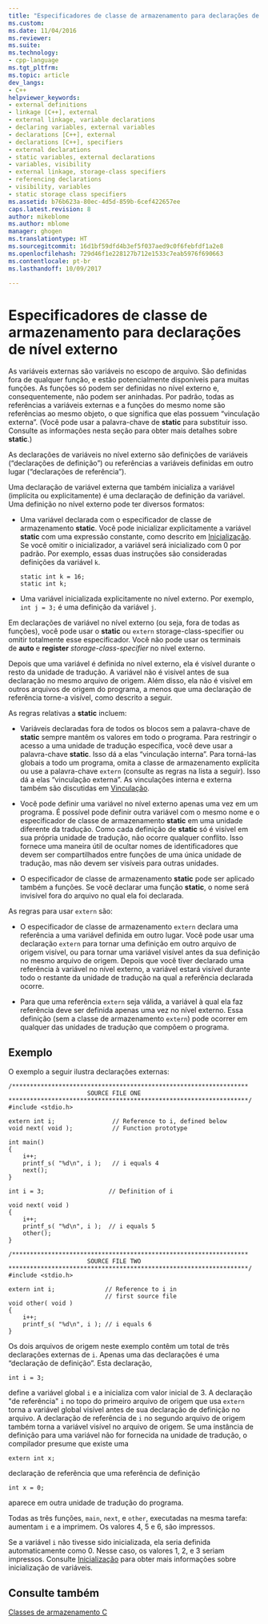 ```yaml
---
title: "Especificadores de classe de armazenamento para declarações de nível externo | Microsoft Docs"
ms.custom: 
ms.date: 11/04/2016
ms.reviewer: 
ms.suite: 
ms.technology:
- cpp-language
ms.tgt_pltfrm: 
ms.topic: article
dev_langs:
- C++
helpviewer_keywords:
- external definitions
- linkage [C++], external
- external linkage, variable declarations
- declaring variables, external variables
- declarations [C++], external
- declarations [C++], specifiers
- external declarations
- static variables, external declarations
- variables, visibility
- external linkage, storage-class specifiers
- referencing declarations
- visibility, variables
- static storage class specifiers
ms.assetid: b76b623a-80ec-4d5d-859b-6cef422657ee
caps.latest.revision: 8
author: mikeblome
ms.author: mblome
manager: ghogen
ms.translationtype: HT
ms.sourcegitcommit: 16d1bf59dfd4b3ef5f037aed9c0f6febfdf1a2e8
ms.openlocfilehash: 729d46f1e228127b712e1533c7eab5976f690663
ms.contentlocale: pt-br
ms.lasthandoff: 10/09/2017

---
```

# <a name="storage-class-specifiers-for-external-level-declarations"></a>Especificadores de classe de armazenamento para declarações de nível externo
As variáveis externas são variáveis no escopo de arquivo. São definidas fora de qualquer função, e estão potencialmente disponíveis para muitas funções. As funções só podem ser definidas no nível externo e, consequentemente, não podem ser aninhadas. Por padrão, todas as referências a variáveis externas e a funções do mesmo nome são referências ao mesmo objeto, o que significa que elas possuem “vinculação externa”. (Você pode usar a palavra-chave de **static** para substituir isso. Consulte as informações nesta seção para obter mais detalhes sobre **static**.)  
  
 As declarações de variáveis no nível externo são definições de variáveis (“declarações de definição”) ou referências a variáveis definidas em outro lugar (“declarações de referência”).  
  
 Uma declaração de variável externa que também inicializa a variável (implícita ou explicitamente) é uma declaração de definição da variável. Uma definição no nível externo pode ter diversos formatos:  
  
-   Uma variável declarada com o especificador de classe de armazenamento **static**. Você pode inicializar explicitamente a variável **static** com uma expressão constante, como descrito em [Inicialização](../c-language/initialization.md). Se você omitir o inicializador, a variável será inicializado com 0 por padrão. Por exemplo, essas duas instruções são consideradas definições da variável `k`.  
  
    ```  
    static int k = 16;  
    static int k;  
    ```  
  
-   Uma variável inicializada explicitamente no nível externo. Por exemplo, `int j = 3;` é uma definição da variável `j`.  
  
 Em declarações de variável no nível externo (ou seja, fora de todas as funções), você pode usar o **static** ou `extern` storage-class-specifier ou omitir totalmente esse especificador. Você não pode usar os terminais de **auto** e **register** *storage-class-specifier* no nível externo.  
  
 Depois que uma variável é definida no nível externo, ela é visível durante o resto da unidade de tradução. A variável não é visível antes de sua declaração no mesmo arquivo de origem. Além disso, ela não é visível em outros arquivos de origem do programa, a menos que uma declaração de referência torne-a visível, como descrito a seguir.  
  
 As regras relativas a **static** incluem:  
  
-   Variáveis declaradas fora de todos os blocos sem a palavra-chave de **static** sempre mantêm os valores em todo o programa. Para restringir o acesso a uma unidade de tradução específica, você deve usar a palavra-chave **static**. Isso dá a elas “vinculação interna”. Para torná-las globais a todo um programa, omita a classe de armazenamento explícita ou use a palavra-chave `extern` (consulte as regras na lista a seguir). Isso dá a elas “vinculação externa”. As vinculações interna e externa também são discutidas em [Vinculação](../c-language/linkage.md).  
  
-   Você pode definir uma variável no nível externo apenas uma vez em um programa. É possível pode definir outra variável com o mesmo nome e o especificador de classe de armazenamento **static** em uma unidade diferente da tradução. Como cada definição de **static** só é visível em sua própria unidade de tradução, não ocorre qualquer conflito. Isso fornece uma maneira útil de ocultar nomes de identificadores que devem ser compartilhados entre funções de uma única unidade de tradução, mas não devem ser visíveis para outras unidades.  
  
-   O especificador de classe de armazenamento **static** pode ser aplicado também a funções. Se você declarar uma função **static**, o nome será invisível fora do arquivo no qual ela foi declarada.  
  
 As regras para usar `extern` são:  
  
-   O especificador de classe de armazenamento `extern` declara uma referência a uma variável definida em outro lugar. Você pode usar uma declaração `extern` para tornar uma definição em outro arquivo de origem visível, ou para tornar uma variável visível antes da sua definição no mesmo arquivo de origem. Depois que você tiver declarado uma referência à variável no nível externo, a variável estará visível durante todo o restante da unidade de tradução na qual a referência declarada ocorre.  
  
-   Para que uma referência `extern` seja válida, a variável à qual ela faz referência deve ser definida apenas uma vez no nível externo. Essa definição (sem a classe de armazenamento `extern`) pode ocorrer em qualquer das unidades de tradução que compõem o programa.  
  
## <a name="example"></a>Exemplo  
 O exemplo a seguir ilustra declarações externas:  
  
```  
/******************************************************************  
                      SOURCE FILE ONE   
*******************************************************************/  
#include <stdio.h>  
  
extern int i;                // Reference to i, defined below   
void next( void );           // Function prototype              
  
int main()  
{  
    i++;  
    printf_s( "%d\n", i );   // i equals 4   
    next();  
}  
  
int i = 3;                  // Definition of i  
  
void next( void )  
{  
    i++;  
    printf_s( "%d\n", i );  // i equals 5  
    other();  
}  
  
/******************************************************************  
                      SOURCE FILE TWO   
*******************************************************************/  
#include <stdio.h>  
  
extern int i;              // Reference to i in   
                           // first source file   
void other( void )  
{  
    i++;  
    printf_s( "%d\n", i ); // i equals 6   
}  
```  
  
 Os dois arquivos de origem neste exemplo contêm um total de três declarações externas de `i`. Apenas uma das declarações é uma “declaração de definição”. Esta declaração,  
  
```  
int i = 3;  
```  
  
 define a variável global `i` e a inicializa com valor inicial de 3. A declaração "de referência" `i` no topo do primeiro arquivo de origem que usa `extern` torna a variável global visível antes de sua declaração de definição no arquivo. A declaração de referência de `i` no segundo arquivo de origem também torna a variável visível no arquivo de origem. Se uma instância de definição para uma variável não for fornecida na unidade de tradução, o compilador presume que existe uma  
  
```  
extern int x;  
```  
  
 declaração de referência que uma referência de definição  
  
```  
int x = 0;  
```  
  
 aparece em outra unidade de tradução do programa.  
  
 Todas as três funções, `main`, `next`, e `other`, executadas na mesma tarefa: aumentam `i` e a imprimem. Os valores 4, 5 e 6, são impressos.  
  
 Se a variável `i` não tivesse sido inicializada, ela seria definida automaticamente como 0. Nesse caso, os valores 1, 2, e 3 seriam impressos. Consulte [Inicialização](../c-language/initialization.md) para obter mais informações sobre inicialização de variáveis.  
  
## <a name="see-also"></a>Consulte também  
 [Classes de armazenamento C](../c-language/c-storage-classes.md)
